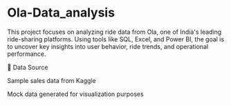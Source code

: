 # Ola-Data_analysis
This project focuses on analyzing ride data from Ola, one of India's leading ride-sharing platforms. Using tools like  SQL, Excel, and Power BI, the goal is to uncover key insights into user behavior, ride trends, and operational performance.


🧾 Data Source

Sample sales data from Kaggle

 Mock data generated for visualization purposes

 

